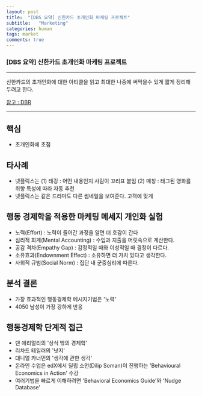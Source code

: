 ```yaml
---
layout: post
title:  "[DBS 요약] 신한카드 초개인화 마케팅 프로젝트"
subtitle:   "Marketing"
categories: human
tags: market
comments: true
---
```


### [DBS 요약] 신한카드 초개인화 마케팅 프로젝트

--- 

신한카드의 초개인화에 대한 아티클을 읽고 최대한 나중에 써먹을수 있게 짧게 정리해 두려고 한다.  

[참고 : DBR](https://dbr.donga.com/article/view/1202/article_no/9121)

---
  
## 핵심
- 초개인화에 초점
  
  
## 타사례
- 넷플릭스는 (1) 태깅 : 어떤 내용인지 사람이 꼬리표 붙임 (2) 매칭 : 태그된 영화를 취향 특성에 따라 자동 추천
- 넷플릭스는 같은 드라마도 다른 썸네일을 보여준다. 고객에 맞게
  
  
## 행동 경제학을 적용한 마케팅 메세지 개인화 실험 
- 노력(Effort) : 노력이 들어간 과정을 알면 더 호감이 간다
- 심리적 회계(Mental Accounting) : 수입과 지출을 머릿속으로 계산한다.
- 공감 격차(Empathy Gap) : 감정적일 때와 이성적일 때 결정이 다르다.
- 소유효과(Endownment Effect) : 소유하면 더 가치 있다고 생각한다.
- 사회적 규범(Social Norm) : 집단 내 군중심리에 따른다.
  
  
## 분석 결론 
- 가장 효과적인 행동경제학 메시지기법은 '노력'
- 4050 남성이 가장 강하게 반응
  
  
## 행동경제학 단계적 접근
- 댄 에리얼리의 '상식 밖의 경제학'
- 리차드 테일러의 '넛지'
- 대니얼 카너먼의 '생각에 관한 생각'
- 온라인 수업은 edX에서 딜립 소먼(Dilip Soman)이 진행하는 'Behavioural Economics in Action' 수강
- 여러기법을 빠르게 이해하려면 'Behavioral Economics Guide'와 'Nudge Database'
